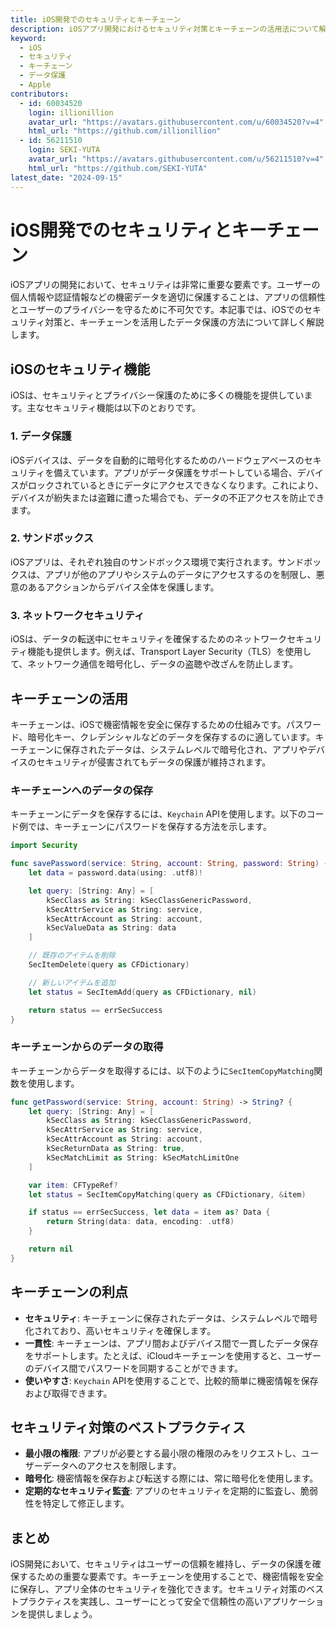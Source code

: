 ```yaml
---
title: iOS開発でのセキュリティとキーチェーン
description: iOSアプリ開発におけるセキュリティ対策とキーチェーンの活用法について解説します。
keyword:
  - iOS
  - セキュリティ
  - キーチェーン
  - データ保護
  - Apple
contributors:
  - id: 60034520
    login: illionillion
    avatar_url: "https://avatars.githubusercontent.com/u/60034520?v=4"
    html_url: "https://github.com/illionillion"
  - id: 56211510
    login: SEKI-YUTA
    avatar_url: "https://avatars.githubusercontent.com/u/56211510?v=4"
    html_url: "https://github.com/SEKI-YUTA"
latest_date: "2024-09-15"
---
```


# iOS開発でのセキュリティとキーチェーン

iOSアプリの開発において、セキュリティは非常に重要な要素です。ユーザーの個人情報や認証情報などの機密データを適切に保護することは、アプリの信頼性とユーザーのプライバシーを守るために不可欠です。本記事では、iOSでのセキュリティ対策と、キーチェーンを活用したデータ保護の方法について詳しく解説します。

## iOSのセキュリティ機能

iOSは、セキュリティとプライバシー保護のために多くの機能を提供しています。主なセキュリティ機能は以下のとおりです。

### 1. データ保護

iOSデバイスは、データを自動的に暗号化するためのハードウェアベースのセキュリティを備えています。アプリがデータ保護をサポートしている場合、デバイスがロックされているときにデータにアクセスできなくなります。これにより、デバイスが紛失または盗難に遭った場合でも、データの不正アクセスを防止できます。

### 2. サンドボックス

iOSアプリは、それぞれ独自のサンドボックス環境で実行されます。サンドボックスは、アプリが他のアプリやシステムのデータにアクセスするのを制限し、悪意のあるアクションからデバイス全体を保護します。

### 3. ネットワークセキュリティ

iOSは、データの転送中にセキュリティを確保するためのネットワークセキュリティ機能も提供します。例えば、Transport Layer Security（TLS）を使用して、ネットワーク通信を暗号化し、データの盗聴や改ざんを防止します。

## キーチェーンの活用

キーチェーンは、iOSで機密情報を安全に保存するための仕組みです。パスワード、暗号化キー、クレデンシャルなどのデータを保存するのに適しています。キーチェーンに保存されたデータは、システムレベルで暗号化され、アプリやデバイスのセキュリティが侵害されてもデータの保護が維持されます。

### キーチェーンへのデータの保存

キーチェーンにデータを保存するには、`Keychain` APIを使用します。以下のコード例では、キーチェーンにパスワードを保存する方法を示します。

```swift
import Security

func savePassword(service: String, account: String, password: String) -> Bool {
    let data = password.data(using: .utf8)!

    let query: [String: Any] = [
        kSecClass as String: kSecClassGenericPassword,
        kSecAttrService as String: service,
        kSecAttrAccount as String: account,
        kSecValueData as String: data
    ]

    // 既存のアイテムを削除
    SecItemDelete(query as CFDictionary)

    // 新しいアイテムを追加
    let status = SecItemAdd(query as CFDictionary, nil)

    return status == errSecSuccess
}
```

### キーチェーンからのデータの取得

キーチェーンからデータを取得するには、以下のように`SecItemCopyMatching`関数を使用します。

```swift
func getPassword(service: String, account: String) -> String? {
    let query: [String: Any] = [
        kSecClass as String: kSecClassGenericPassword,
        kSecAttrService as String: service,
        kSecAttrAccount as String: account,
        kSecReturnData as String: true,
        kSecMatchLimit as String: kSecMatchLimitOne
    ]

    var item: CFTypeRef?
    let status = SecItemCopyMatching(query as CFDictionary, &item)

    if status == errSecSuccess, let data = item as? Data {
        return String(data: data, encoding: .utf8)
    }

    return nil
}
```

## キーチェーンの利点

- **セキュリティ**: キーチェーンに保存されたデータは、システムレベルで暗号化されており、高いセキュリティを確保します。
- **一貫性**: キーチェーンは、アプリ間およびデバイス間で一貫したデータ保存をサポートします。たとえば、iCloudキーチェーンを使用すると、ユーザーのデバイス間でパスワードを同期することができます。
- **使いやすさ**: `Keychain` APIを使用することで、比較的簡単に機密情報を保存および取得できます。

## セキュリティ対策のベストプラクティス

- **最小限の権限**: アプリが必要とする最小限の権限のみをリクエストし、ユーザーデータへのアクセスを制限します。
- **暗号化**: 機密情報を保存および転送する際には、常に暗号化を使用します。
- **定期的なセキュリティ監査**: アプリのセキュリティを定期的に監査し、脆弱性を特定して修正します。

## まとめ

iOS開発において、セキュリティはユーザーの信頼を維持し、データの保護を確保するための重要な要素です。キーチェーンを使用することで、機密情報を安全に保存し、アプリ全体のセキュリティを強化できます。セキュリティ対策のベストプラクティスを実践し、ユーザーにとって安全で信頼性の高いアプリケーションを提供しましょう。
